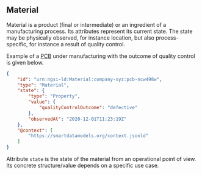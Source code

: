 ## Material

Material is a product (final or intermediate) or an ingredient of a manufacturing process. 
Its attributes represent its current state. 
The state may be physically observed, for instance location, but also process-specific, for instance a result of quality control.

Example of a [PCB](https://en.wikipedia.org/wiki/Printed_circuit_board)
under manufacturing with the outcome of quality control 
is given below.

```json
{
    "id": "urn:ngsi-ld:Material:company-xyz:pcb-ncw498w",
    "type": "Material",
    "state": {
        "type": "Property",
        "value": {
            "qualityControlOutcome": "defective"
        },
        "observedAt": "2020-12-01T11:23:19Z"
    },
    "@context": [
        "https://smartdatamodels.org/context.jsonld"
    ]
}
```

Attribute `state` is the state of the material from an operational point of view.
Its concrete structure/value depends on a specific use case.
